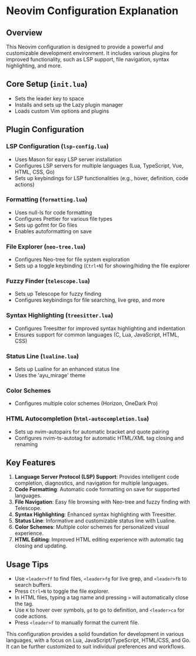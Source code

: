 # Neovim Configuration Explanation

## Overview

This Neovim configuration is designed to provide a powerful and customizable development environment. It includes various plugins for improved functionality, such as LSP support, file navigation, syntax highlighting, and more.

## Core Setup (`init.lua`)

- Sets the leader key to space
- Installs and sets up the Lazy plugin manager
- Loads custom Vim options and plugins

## Plugin Configuration

### LSP Configuration (`lsp-config.lua`)

- Uses Mason for easy LSP server installation
- Configures LSP servers for multiple languages (Lua, TypeScript, Vue, HTML, CSS, Go)
- Sets up keybindings for LSP functionalities (e.g., hover, definition, code actions)

### Formatting (`formatting.lua`)

- Uses null-ls for code formatting
- Configures Prettier for various file types
- Sets up gofmt for Go files
- Enables autoformatting on save

### File Explorer (`neo-tree.lua`)

- Configures Neo-tree for file system exploration
- Sets up a toggle keybinding (`Ctrl+N`) for showing/hiding the file explorer

### Fuzzy Finder (`telescope.lua`)

- Sets up Telescope for fuzzy finding
- Configures keybindings for file searching, live grep, and more

### Syntax Highlighting (`treesitter.lua`)

- Configures Treesitter for improved syntax highlighting and indentation
- Ensures support for common languages (C, Lua, JavaScript, HTML, CSS)

### Status Line (`lualine.lua`)

- Sets up Lualine for an enhanced status line
- Uses the 'ayu_mirage' theme

### Color Schemes

- Configures multiple color schemes (Horizon, OneDark Pro)

### HTML Autocompletion (`html-autocompletion.lua`)

- Sets up nvim-autopairs for automatic bracket and quote pairing
- Configures nvim-ts-autotag for automatic HTML/XML tag closing and renaming

## Key Features

1. **Language Server Protocol (LSP) Support**: Provides intelligent code completion, diagnostics, and navigation for multiple languages.
2. **Code Formatting**: Automatic code formatting on save for supported languages.
3. **File Navigation**: Easy file browsing with Neo-tree and fuzzy finding with Telescope.
4. **Syntax Highlighting**: Enhanced syntax highlighting with Treesitter.
5. **Status Line**: Informative and customizable status line with Lualine.
6. **Color Schemes**: Multiple color schemes for personalized visual experience.
7. **HTML Editing**: Improved HTML editing experience with automatic tag closing and updating.

## Usage Tips

- Use `<leader>ff` to find files, `<leader>fg` for live grep, and `<leader>fb` to search buffers.
- Press `Ctrl+N` to toggle the file explorer.
- In HTML files, typing a tag name and pressing `>` will automatically close the tag.
- Use `K` to hover over symbols, `gd` to go to definition, and `<leader>ca` for code actions.
- Press `<leader>f` to manually format the current file.

This configuration provides a solid foundation for development in various languages, with a focus on Lua, JavaScript/TypeScript, HTML/CSS, and Go. It can be further customized to suit individual preferences and workflows.
